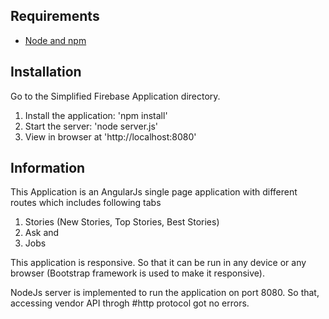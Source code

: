 
## Requirements

- [Node and npm](http://nodejs.org)

## Installation
Go to the Simplified Firebase Application directory.

1. Install the application: 'npm install'
2. Start the server: 'node server.js'
3. View in browser at 'http://localhost:8080'


## Information

This Application is an AngularJs single page application with different routes which includes following tabs
1. Stories (New Stories, Top Stories, Best Stories)
2. Ask and
3. Jobs


This application is responsive. So that it can be run in any device or any browser (Bootstrap framework is used to make it responsive).

NodeJs server is implemented to run the application on port 8080. So that, accessing vendor API throgh #http protocol got no errors.